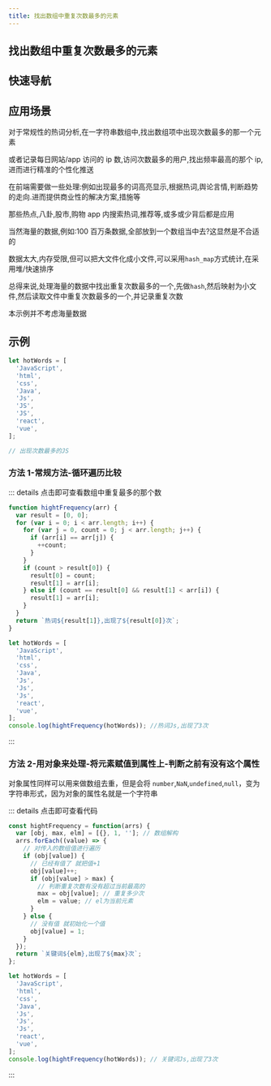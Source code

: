 ```yaml
---
title: 找出数组中重复次数最多的元素
---
```


## 找出数组中重复次数最多的元素

## 快速导航

<TOC />

## 应用场景

对于常规性的热词分析,在一字符串数组中,找出数组项中出现次数最多的那一个元素

或者记录每日网站/app 访问的 ip 数,访问次数最多的用户,找出频率最高的那个 ip,进而进行精准的个性化推送

在前端需要做一些处理:例如出现最多的词高亮显示,根据热词,舆论言情,判断趋势的走向.进而提供商业性的解决方案,措施等

那些热点,八卦,股市,购物 app 内搜索热词,推荐等,或多或少背后都是应用

当然海量的数据,例如:100 百万条数据,全部放到一个数组当中去?这显然是不合适的

数据太大,内存受限,但可以把大文件化成小文件,可以采用`hash_map`方式统计,在采用堆/快速排序

总得来说,处理海量的数据中找出重复次数最多的一个,先做`hash`,然后映射为小文件,然后读取文件中重复次数最多的一个,并记录重复次数

本示例并不考虑海量数据

## 示例

```js
let hotWords = [
  'JavaScript',
  'html',
  'css',
  'Java',
  'Js',
  'JS',
  'JS',
  'react',
  'vue',
];

// 出现次数最多的JS
```

### 方法 1-常规方法-循环遍历比较

::: details 点击即可查看数组中重复最多的那个数

```js
function hightFrequency(arr) {
  var result = [0, 0];
  for (var i = 0; i < arr.length; i++) {
    for (var j = 0, count = 0; j < arr.length; j++) {
      if (arr[i] == arr[j]) {
        ++count;
      }
    }
    if (count > result[0]) {
      result[0] = count;
      result[1] = arr[i];
    } else if (count == result[0] && result[1] < arr[i]) {
      result[1] = arr[i];
    }
  }
  return `热词${result[1]},出现了${result[0]}次`;
}

let hotWords = [
  'JavaScript',
  'html',
  'css',
  'Java',
  'Js',
  'Js',
  'Js',
  'react',
  'vue',
];
console.log(hightFrequency(hotWords)); //热词Js,出现了3次
```

:::

### 方法 2-用对象来处理-将元素赋值到属性上-判断之前有没有这个属性

对象属性同样可以用来做数组去重，但是会将 `number`,`NaN`,`undefined`,`null`，变为字符串形式，因为对象的属性名就是一个字符串

::: details 点击即可查看代码

```js
const hightFrequency = function(arrs) {
  var [obj, max, elm] = [{}, 1, '']; // 数组解构
  arrs.forEach((value) => {
    // 对传入的数组值进行遍历
    if (obj[value]) {
      // 已经有值了 就把值+1
      obj[value]++;
      if (obj[value] > max) {
        // 判断重复次数有没有超过当前最高的
        max = obj[value]; // 重复多少次
        elm = value; // el为当前元素
      }
    } else {
      // 没有值 就初始化一个值
      obj[value] = 1;
    }
  });
  return `关键词${elm},出现了${max}次`;
};

let hotWords = [
  'JavaScript',
  'html',
  'css',
  'Java',
  'Js',
  'Js',
  'Js',
  'react',
  'vue',
];
console.log(hightFrequency(hotWords)); // 关键词Js,出现了3次
```

:::

<footer-FooterLink :isShareLink="true" :isDaShang="true" />
